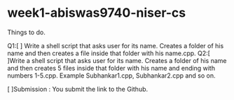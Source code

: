 # week1-abiswas9740-niser-cs

Things to do.

Q1:[ ] Write a shell script that asks user for its name. Creates a folder of his name and then creates a file inside that folder with his name.cpp.
Q2:[ ]Write a shell script that asks user for its name. Creates a folder of his name and then creates 5 files inside that folder with his name and ending with numbers 1-5.cpp. 
Example Subhankar1.cpp, Subhankar2.cpp and so on. 

[ ]Submission : You submit the link to the Github.

